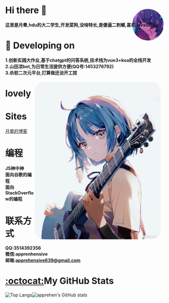 # Hi there 👋

**这里是月晕,hdu的大二学生,开发菜狗,没啥特长,是傻逼二刺螈,喜欢JavaScript**  <img align="right" src="aveter.png" style="height:100px;border-radius:50%;margin-top: -60px;" alt="suki" title="suki"  />

# 🔭 Developing on
**1.创新实践大作业,基于chatgpt的问答系统,技术栈为vue3+koa的全栈开发**  
**2.山田凉bot,为日常生活提供方便(QQ号:1453276792)**  
**3.杀软二次元平台,打算做还没开工捏**  

# lovely                    <img align="right" src="liang.jpg" style="height:500px;margin-top: -20px;border-radius:30px;margin-right:10px" alt="suki" title="suki"  />

                 
# Sites
[月晕的博客](https://blog.apprehen.space)

# 编程
**JS神中神**  
**面向谷歌的编程**  
**面向StackOverflow的编程**

# 联系方式
**QQ:3514392356**  
**微信:apprenhensive**  
**邮箱:apprehensive639@gmail.com** 

# [:octocat:](https://github.githubassets.com/images/icons/emoji/octocat.png)My GitHub Stats
![Top Langs](https://github-readme-stats.vercel.app/api/top-langs/?username=apprehen&langs_count=5&theme=tokyonight)![apprehen's GitHub stats](https://github-readme-stats.vercel.app/api?username=apprehen&show_icons=true&theme=tokyonight)

